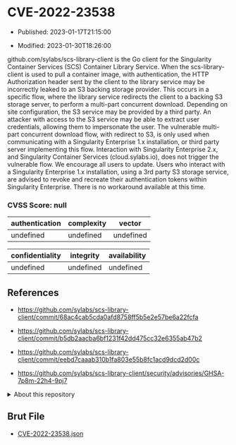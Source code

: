 # CVE-2022-23538

- Published: 2023-01-17T21:15:00

- Modified: 2023-01-30T18:26:00

github.com/sylabs/scs-library-client is the Go client for the Singularity Container Services (SCS) Container Library Service. When the scs-library-client is used to pull a container image, with authentication, the HTTP Authorization header sent by the client to the library service may be incorrectly leaked to an S3 backing storage provider. This occurs in a specific flow, where the library service redirects the client to a backing S3 storage server, to perform a multi-part concurrent download. Depending on site configuration, the S3 service may be provided by a third party. An attacker with access to the S3 service may be able to extract user credentials, allowing them to impersonate the user. The vulnerable multi-part concurrent download flow, with redirect to S3, is only used when communicating with a Singularity Enterprise 1.x installation, or third party server implementing this flow. Interaction with Singularity Enterprise 2.x, and Singularity Container Services (cloud.sylabs.io), does not trigger the vulnerable flow. We encourage all users to update. Users who interact with a Singularity Enterprise 1.x installation, using a 3rd party S3 storage service, are advised to revoke and recreate their authentication tokens within Singularity Enterprise. There is no workaround available at this time.

### CVSS Score: **null**

| authentication | complexity | vector |
| --- | --- | --- |
| undefined | undefined | undefined |

| confidentiality | integrity | availability |
| --- | --- | --- |
| undefined | undefined | undefined |

## References

* https://github.com/sylabs/scs-library-client/commit/68ac4cab5cda0afd8758ff5b5e2e57be6a22fcfa

* https://github.com/sylabs/scs-library-client/commit/b5db2aacba6bf1231f42dd475cc32e6355ab47b2

* https://github.com/sylabs/scs-library-client/commit/eebd7caaab310b1fa803e55b8fc1acd9dcd2d00c

* https://github.com/sylabs/scs-library-client/security/advisories/GHSA-7p8m-22h4-9pj7

<details>
<summary>About this repository</summary> 

  This repository is part of the project [Live Hack CVE](https://github.com/Live-Hack-CVE). Main website can be found [www.live-hack.org](https://www.live-hack.org) 
  
  Made by [Sn0wAlice](https://github.com/Sn0wAlice) for the people that care about security and need to have a feed of the latest CVEs. Hope you enjoy it, don't forget to star the repo and follow me on [Twitter](https://twitter.com/Sn0wAlice) and [Github](https://github.com/Sn0wAlice). And that is my [personnal website](https://www.alice-snow.me/)

  - [Home Page](https://github.com/Live-Hack-CVE)
  - [Framework](https://github.com/Live-Hack-CVE/cve-framework)
  - [CVE database](https://github.com/Live-Hack-CVE/full_database)
  - [Changelog](https://github.com/Live-Hack-CVE/Changelog)
</details>

## Brut File

* [CVE-2022-23538.json](https://raw.githubusercontent.com/Live-Hack-CVE/full_database/main/cves/2022/CVE-2022-23538.json)


